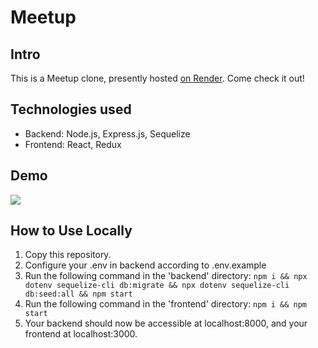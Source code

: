 # Meetup

## Intro

This is a Meetup clone, presently hosted <a href="https://cameron-meetup-auth.onrender.com/">on Render</a>. Come check it out!

## Technologies used

- Backend: Node.js, Express.js, Sequelize
- Frontend: React, Redux

## Demo

<img src="https://i.gyazo.com/e5db80fd551a65e48d7f5c62f957c020.png">

## How to Use Locally

1. Copy this repository.
2. Configure your .env in backend according to .env.example
3. Run the following command in the 'backend' directory: ```npm i && npx dotenv sequelize-cli db:migrate && npx dotenv sequelize-cli db:seed:all && npm start```
4. Run the following command in the 'frontend' directory: ```npm i && npm start```
5. Your backend should now be accessible at localhost:8000, and your frontend at localhost:3000.
